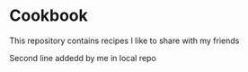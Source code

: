 # Cookbook
This repository contains recipes I like to share with my friends

Second line addedd by me in local repo
